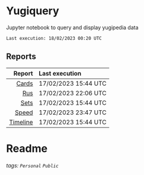 # Yugiquery
Jupyter notebook to query and display yugipedia data

    Last execution: 18/02/2023 00:20 UTC

## Reports

|                    Report | Last execution       |
| -------------------------:|:-------------------- |
| [Cards](Cards.html) | 17/02/2023 15:44 UTC |
| [Rus](Rush.html) | 17/02/2023 22:06 UTC |
| [Sets](Sets.html) | 17/02/2023 15:44 UTC |
| [Speed](Speed.html) | 17/02/2023 23:47 UTC |
| [Timeline](Timeline.html) | 17/02/2023 15:44 UTC |

# Readme

###### tags: `Personal` `Public`
